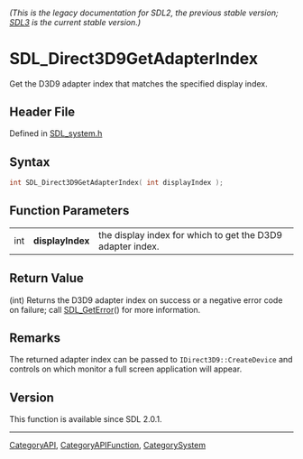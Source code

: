 ###### (This is the legacy documentation for SDL2, the previous stable version; [SDL3](https://wiki.libsdl.org/SDL3/) is the current stable version.)
# SDL_Direct3D9GetAdapterIndex

Get the D3D9 adapter index that matches the specified display index.

## Header File

Defined in [SDL_system.h](https://github.com/libsdl-org/SDL/blob/SDL2/include/SDL_system.h)

## Syntax

```c
int SDL_Direct3D9GetAdapterIndex( int displayIndex );
```

## Function Parameters

|     |                  |                                                            |
| --- | ---------------- | ---------------------------------------------------------- |
| int | **displayIndex** | the display index for which to get the D3D9 adapter index. |

## Return Value

(int) Returns the D3D9 adapter index on success or a negative error code on
failure; call [SDL_GetError](SDL_GetError)() for more information.

## Remarks

The returned adapter index can be passed to `IDirect3D9::CreateDevice` and
controls on which monitor a full screen application will appear.

## Version

This function is available since SDL 2.0.1.

----
[CategoryAPI](CategoryAPI), [CategoryAPIFunction](CategoryAPIFunction), [CategorySystem](CategorySystem)


